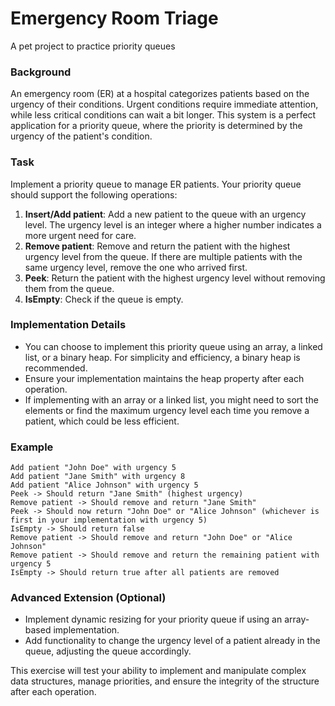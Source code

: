 # Emergency Room Triage
A pet project to practice priority queues

### Background

An emergency room (ER) at a hospital categorizes patients based on the urgency of their conditions. Urgent conditions require immediate attention, while less critical conditions can wait a bit longer. This system is a perfect application for a priority queue, where the priority is determined by the urgency of the patient's condition.

### Task

Implement a priority queue to manage ER patients. Your priority queue should support the following operations:

1. **Insert/Add patient**: Add a new patient to the queue with an urgency level. The urgency level is an integer where a higher number indicates a more urgent need for care.
2. **Remove patient**: Remove and return the patient with the highest urgency level from the queue. If there are multiple patients with the same urgency level, remove the one who arrived first.
3. **Peek**: Return the patient with the highest urgency level without removing them from the queue.
4. **IsEmpty**: Check if the queue is empty.

### Implementation Details

- You can choose to implement this priority queue using an array, a linked list, or a binary heap. For simplicity and efficiency, a binary heap is recommended.
- Ensure your implementation maintains the heap property after each operation.
- If implementing with an array or a linked list, you might need to sort the elements or find the maximum urgency level each time you remove a patient, which could be less efficient.

### Example

```
Add patient "John Doe" with urgency 5
Add patient "Jane Smith" with urgency 8
Add patient "Alice Johnson" with urgency 5
Peek -> Should return "Jane Smith" (highest urgency)
Remove patient -> Should remove and return "Jane Smith"
Peek -> Should now return "John Doe" or "Alice Johnson" (whichever is first in your implementation with urgency 5)
IsEmpty -> Should return false
Remove patient -> Should remove and return "John Doe" or "Alice Johnson"
Remove patient -> Should remove and return the remaining patient with urgency 5
IsEmpty -> Should return true after all patients are removed
```

### Advanced Extension (Optional)

- Implement dynamic resizing for your priority queue if using an array-based implementation.
- Add functionality to change the urgency level of a patient already in the queue, adjusting the queue accordingly.

This exercise will test your ability to implement and manipulate complex data structures, manage priorities, and ensure the integrity of the structure after each operation.
